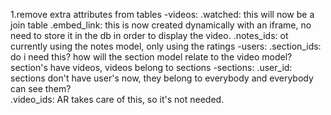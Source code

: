 
1.remove extra attributes from tables
  -videos:
    .watched: this will now be a join table
    .embed_link: this is now created dynamically with an iframe, no need to store it in the db in order to display the video.
    .notes_ids: ot currently using the notes model, only using the ratings
  -users:
    .section_ids: do i need this? how will the section model relate to the video model? section's have videos, videos belong to sections
  -sections:
    .user_id: sections don't have user's now, they belong to everybody and everybody can see them?   
    .video_ids: AR takes care of this, so it's not needed. 
